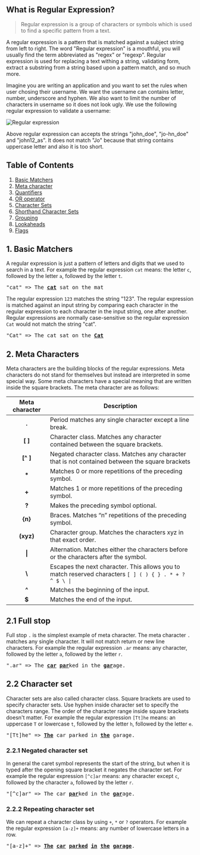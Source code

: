 ## What is Regular Expression?

> Regular expression is a group of characters or symbols which is used to find a specific pattern from a text. 

A regular expression is a pattern that is matched against a subject string from left to right. The word "Regular expression" is a 
mouthful, you will usually find the term abbreviated as "regex" or "regexp". Regular expression is used for replacing a text withing 
a string, validating form, extract a substring from a string based upon a pattern match, and so much more.

Imagine you are writing an application and you want to set the rules when user chosing their username. We want the username can 
contains letter, number, underscore and hyphen. We also want to limit the number of characters in username so it does not look ugly. 
We use the following regular expression to validate a username:

<img align="center" src="https://i.imgur.com/UrDb9qc.png" alt="Regular expression">

Above regular expression can accepts the strings "john_doe", "jo-hn\_doe" and "john12\_as". It does not match "Jo" because that string 
contains uppercase letter and also it is too short.  

## Table of Contents 

1. [Basic Matchers]()
2. [Meta character]()
3. [Quantifiers]()
4. [OR operator]()
5. [Character Sets]()
6. [Shorthand Character Sets]()
7. [Grouping]()
8. [Lookaheads]()
9. [Flags]()

## 1. Basic Matchers

A regular expression is just a pattern of letters and digits that we used to search in a text.  For example the regular expression 
`cat` means: the letter `c`, followed by the letter `a`, followed by the letter `t`. 

<pre>
"cat" => The <strong><u>cat</u></strong> sat on the mat
</pre>

The regular expression `123` matches the string "123". The regular expression is matched against an input string by comparing each 
character in the regular expression to each character in the input string, one after another. Regular expressions are normally
case-sensitive so the regular expression `Cat` would not match the string "cat".

<pre>
"Cat" => The cat sat on the <strong><u>Cat</u></strong>
</pre>

## 2. Meta Characters

Meta characters are the building blocks of the regular expressions.  Meta characters do not stand for themselves but instead are 
interpreted in some special way. Some meta characters have a special meaning that are written inside the square brackets. 
The meta character are as follows:

|Meta character|Description|
|:----:|----|
|<b>.</b>|Period matches any single character except a line break.|
|<b>[ ]</b>|Character class. Matches any character contained between the square brackets.|
|<b>[^ ]</b>|Negated character class. Matches any character that is not contained between the square brackets|
|<b>*</b>|Matches 0 or more repetitions of the preceding symbol.|
|<b>+</b>|Matches 1 or more repetitions of the preceding symbol.
|<b>?</b>|Makes the preceding symbol optional.|
|<b>{n}</b>|Braces. Matches “n” repetitions of the preceding symbol.|
|<b>(xyz)</b>|Character group. Matches the characters xyz in that exact order.|
|<b>&#124;</b>|Alternation. Matches either the characters before or the characters after the symbol.|
|<b>&#92;</b>|Escapes the next character. This allows you to match reserved characters <code>[ ] ( ) { } . * + ? ^ $ \ &#124;</code>|
|<b>^</b>|Matches the beginning of the input.|
|<b>$</b>|Matches the end of the input.|

## 2.1 Full stop

Full stop `.` is the simplest example of meta character. The meta character `.` matches any single character. It will not match return 
or new line characters. For example the regular expression `.ar` means: any character, followed by the letter `a`, followed by the 
letter `r`.

<pre>
".ar" => The <strong><u>car</u></strong> <strong><u>par</u></strong>ked in the <strong><u>gar</u></strong>age.
</pre>

## 2.2 Character set

Character sets are also called character class. Square brackets are used to specify character sets. Use hyphen inside character set to 
specify the characters range. The order of the character range inside square brackets doesn't matter. For example the regular 
expression `[Tt]he` means: an uppercase `T` or lowercase `t`, followed by the letter `h`, followed by the letter `e`.

<pre>
"[Tt]he" => <strong><u>The</u></strong> car parked in <strong><u>the</u></strong> garage.
</pre>

### 2.2.1 Negated character set

In general the caret symbol represents the start of the string, but when it is typed after the opening square bracket it negates the 
character set. For example the regular expression `[^c]ar` means: any character except `c`, followed by the character `a`, followed by 
the letter `r`.

<pre>
"[^c]ar" => The car <strong><u>par</u></strong>ked in the <strong><u>gar</u></strong>age.
</pre>


### 2.2.2 Repeating character set

We can repeat a character class by using `+`, `*` or `?` operators. For example the regular expression `[a-z]+` means: any number of 
lowercase letters in a row.

<pre>
"[a-z]+" => <strong><u>The</u></strong> <strong><u>car</u></strong> <strong><u>parked</u></strong> <strong><u>in</u></strong> <strong><u>the</u></strong> <strong><u>garage</u></strong>.
</pre>